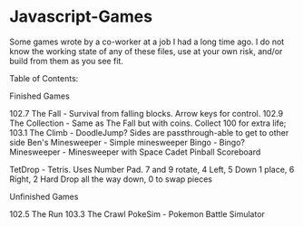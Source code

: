 # Javascript-Games
Some games wrote by a co-worker at a job I had a long time ago. I do not know the working state of any of these files, use at your own risk, and/or build from them as you see fit.

Table of Contents:

Finished Games

102.7 The Fall - Survival from falling blocks. Arrow keys for control.
102.9 The Collection - Same as The Fall but with coins. Collect 100 for extra life;
103.1 The Climb - DoodleJump? Sides are passthrough-able to get to other side
Ben's Minesweeper - Simple minesweeper
Bingo - Bingo?
Minesweeper - Minesweeper with Space Cadet Pinball Scoreboard

TetDrop - Tetris. Uses Number Pad. 7 and 9 rotate, 4 Left, 5 Down 1 place, 6 Right, 2 Hard Drop all the way down, 0 to swap pieces


Unfinished Games

102.5 The Run
103.3 The Crawl
PokeSim - Pokemon Battle Simulator
